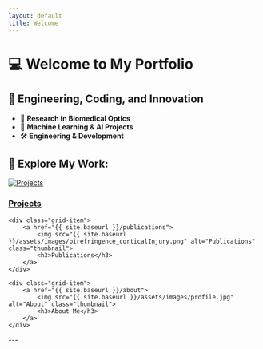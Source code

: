 ```yaml
---
layout: default
title: Welcome
---
```


# 💻 Welcome to My Portfolio
## 🚀 Engineering, Coding, and Innovation

- 🔬 **Research in Biomedical Optics**
- 🤖 **Machine Learning & AI Projects**
- 🛠 **Engineering & Development**

## 📂 Explore My Work:


<div class="grid-container">
    <div class="grid-item">
        <a href="{{ site.baseurl }}/projects">
            <img src="{{ site.baseurl }}/assets/images/birefringence_corticalInjury.png" alt="Projects" class="thumbnail">
            <h3>Projects</h3>
        </a>
    </div>
    
    <div class="grid-item">
        <a href="{{ site.baseurl }}/publications">
            <img src="{{ site.baseurl }}/assets/images/birefringence_corticalInjury.png" alt="Publications" class="thumbnail">
            <h3>Publications</h3>
        </a>
    </div>
    
    <div class="grid-item">
        <a href="{{ site.baseurl }}/about">
            <img src="{{ site.baseurl }}/assets/images/profile.jpg" alt="About" class="thumbnail">
            <h3>About Me</h3>
        </a>
    </div>
</div>
---